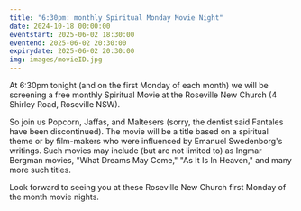 ```yaml
---
title: "6:30pm: monthly Spiritual Monday Movie Night"
date: 2024-10-18 00:00:00
eventstart: 2025-06-02 18:30:00
eventend: 2025-06-02 20:30:00
expirydate: 2025-06-02 20:30:00
img: images/movieID.jpg
---
```


At 6:30pm tonight (and on the first Monday of each month) we will be screening a free monthly Spiritual Movie at the Roseville New Church (4 Shirley Road, Roseville NSW). 

So join us Popcorn, Jaffas, and Maltesers (sorry, the dentist said Fantales have been discontinued).
The movie will be a title based on a spiritual theme or by film-makers who were influenced by Emanuel Swedenborg's writings.
Such movies may include (but are not limited to) as Ingmar Bergman movies, "What Dreams May Come," "As It Is In Heaven," and many more such titles.

Look forward to seeing you at these Roseville New Church first Monday of the month movie nights.